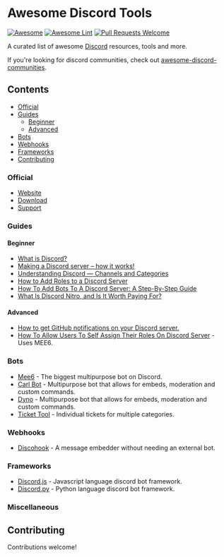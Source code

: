 # Awesome Discord Tools   
[![Awesome](https://awesome.re/badge.svg)](https://awesome.re) 
[![Awesome Lint](https://github.com/KieranRobson/awesomed-discord-tools/actions/workflows/Awesome%20Lint.yaml/badge.svg?branch=main)](https://github.com/KieranRobson/awesomed-discord-tools/actions/workflows/Awesome%20Lint.yaml)
[![Pull Requests Welcome](https://img.shields.io/badge/PRs-welcome-brightgreen.svg?style=flat-square)](https://github.com/KieranRobson/awesomed-discord-tools/pulls)


<p>
  A curated list of awesome <a href="http://www.discord.com/">Discord</a> resources, tools and more. 
</p>
 If you're looking for discord communities, check out <a href="https://github.com/mhxion/awesome-discord-communities#readme">awesome-discord-communities</a>.

## Contents
  * [Official](#official)
  * [Guides](#guides)
       * [Beginner](#beginner)
       * [Advanced](#advanced)
  * [Bots](#bots)
  * [Webhooks](#webhooks)
  * [Frameworks](#frameworks)
  * [Contributing](#contributing)
 
### Official
- [Website](https://discord.com)
- [Download](https://discord.com/download)
- [Support](https://support.discord.com/hc/en-us)

### Guides
#### Beginner
- [What is Discord?](https://discord.com/safety/360044149331-what-is-discord)
- [Making a Discord server – how it works!](https://www.ionos.co.uk/digitalguide/server/know-how/how-to-make-a-discord-server/)
- [Understanding Discord — Channels and Categories](https://medium.com/cbblog/understanding-discord-channels-and-categories-431a77f31abe#:~:text=Category%20%E2%80%94%20Used%20to%20organize%20Channels%20into%20sections,at%20the%20same%20time%20via%20the%20Category%20Settings.)
- [How to Add Roles to a Discord Server](https://www.makeuseof.com/how-to-add-roles-to-discord-server/)
- [How To Add Bots To A Discord Server: A Step-By-Step Guide](https://screenrant.com/discord-bots-server-guide-add/#:~:text=How%20to%20Add%20Bots%20to%20Discord%201%20Step,Give%20The%20Bot%20A%20Role.%20...%20See%20More.)
- [What Is Discord Nitro, and Is It Worth Paying For?](https://www.howtogeek.com/667816/what-is-discord-nitro-and-is-it-worth-paying-for/)

#### Advanced
- [How to get GitHub notifications on your Discord server.](https://dev.to/inezabonte/how-to-get-github-notifications-on-your-discord-server-2j9o#:~:text=Head%20over%20to%20your%20repo%20then%20settings%20%3D%3E,choose%20the%20events%20which%20should%20trigger%20the%20webhook.)
- [How To Allow Users To Self Assign Their Roles On Discord Server](https://techwiser.com/how-to-allow-users-to-self-assign-their-roles-on-discord-server/#:~:text=To%20users%20have%20to%20assign%20roles%20on%20their,they%20have%20on%20your%20server%20and%20save%20changes.) - Uses MEE6. 

### Bots
- [Mee6](https://mee6.xyz/) - The biggest multipurpose bot on Discord.
- [Carl Bot](https://Carl.gg) - Multipurpose bot that allows for embeds, moderation and custom commands.
- [Dyno](https://dyno.gg) - Multipurpose bot that allows for embeds, moderation and custom commands.
- [Ticket Tool](https://tickettool.xyz/home-display) - Individual tickets for multiple categories.


### Webhooks
- [Discohook](https://discohook.org/) - A message embedder without needing an external bot.


### Frameworks
- [Discord.js](https://github.com/discordjs) - Javascript language discord bot framework.
- [Discord.py](https://discordpy.readthedocs.io/en/stable/) - Python language discord bot framework.

### Miscellaneous

## Contributing

Contributions welcome!
